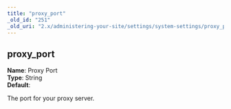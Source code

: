 ```yaml
---
title: "proxy_port"
_old_id: "251"
_old_uri: "2.x/administering-your-site/settings/system-settings/proxy_port"
---
```


proxy\_port
-----------

**Name**: Proxy Port   
**Type**: String   
**Default**:

The port for your proxy server.